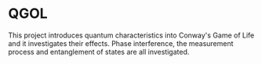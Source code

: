 # QGOL

This project introduces quantum characteristics into Conway's Game of Life and it investigates their effects.
Phase interference, the measurement process and entanglement of states are all investigated.
